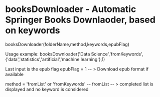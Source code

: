 # booksDownloader - Automatic Springer Books Downlaoder, based on keywords
booksDownloader(folderName,method,keywords,epubFlag)

Usage example:
booksDownloader('Data Science','fromKeywords',{'data','statistics','artificial','machine learning'},1)

Last input is the epub flag
epubFlag = 1 -- > Download epub format if available

method = 'fromList' or 'fromKeywords' -- fromList -- > completed list is displayed and no keyword is considered
